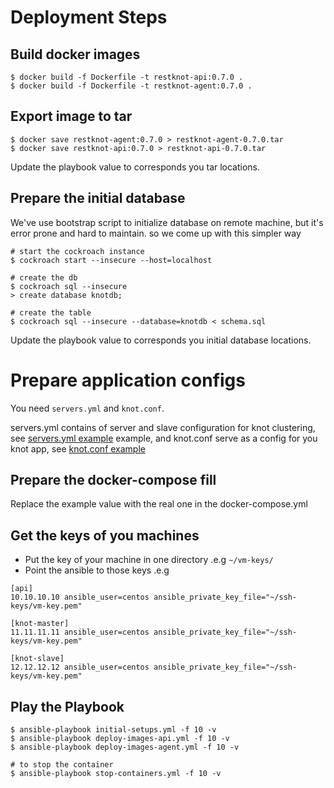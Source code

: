 # Deployment Steps

## Build docker images

```
$ docker build -f Dockerfile -t restknot-api:0.7.0 .
$ docker build -f Dockerfile -t restknot-agent:0.7.0 .
```

## Export image to tar

```
$ docker save restknot-agent:0.7.0 > restknot-agent-0.7.0.tar
$ docker save restknot-api:0.7.0 > restknot-api-0.7.0.tar
```

Update the playbook value to corresponds you tar locations.

## Prepare the initial database

We've use bootstrap script to initialize database on remote machine, but it's
error prone and hard to maintain. so we come up with this simpler way

```
# start the cockroach instance
$ cockroach start --insecure --host=localhost

# create the db
$ cockroach sql --insecure
> create database knotdb;

# create the table
$ cockroach sql --insecure --database=knotdb < schema.sql
```

Update the playbook value to corresponds you initial database locations.

# Prepare application configs

You need `servers.yml` and `knot.conf`.

servers.yml contains of server and slave configuration for knot clustering, see
[servers.yml example](example/servers.yml) example, and knot.conf serve as a
config for you knot app, see [knot.conf example](example/knot.conf)


## Prepare the docker-compose fill

Replace the example value with the real one in the docker-compose.yml

## Get the keys of you machines

- Put the key of your machine in one directory .e.g `~/vm-keys/`
- Point the ansible to those keys .e.g

```
[api]
10.10.10.10 ansible_user=centos ansible_private_key_file="~/ssh-keys/vm-key.pem"

[knot-master]
11.11.11.11 ansible_user=centos ansible_private_key_file="~/ssh-keys/vm-key.pem"

[knot-slave]
12.12.12.12 ansible_user=centos ansible_private_key_file="~/ssh-keys/vm-key.pem"
```

## Play the Playbook

```
$ ansible-playbook initial-setups.yml -f 10 -v
$ ansible-playbook deploy-images-api.yml -f 10 -v
$ ansible-playbook deploy-images-agent.yml -f 10 -v

# to stop the container
$ ansible-playbook stop-containers.yml -f 10 -v
```
